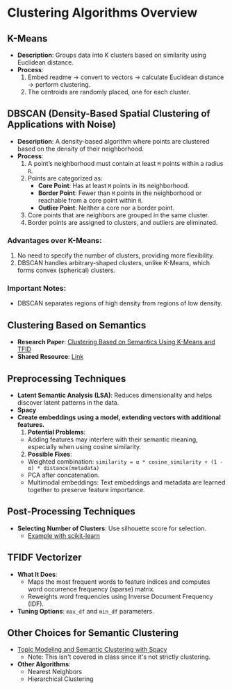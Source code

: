 # Clustering Algorithms Overview

## K-Means
- **Description**: Groups data into K clusters based on similarity using Euclidean distance.
- **Process**:
  1. Embed readme -> convert to vectors -> calculate Euclidean distance -> perform clustering.
  2. The centroids are randomly placed, one for each cluster.
  
## DBSCAN (Density-Based Spatial Clustering of Applications with Noise)
- **Description**: A density-based algorithm where points are clustered based on the density of their neighborhood.
- **Process**:
  1. A point’s neighborhood must contain at least `M` points within a radius `R`.
  2. Points are categorized as:
     - **Core Point**: Has at least `M` points in its neighborhood.
     - **Border Point**: Fewer than `M` points in the neighborhood or reachable from a core point within `R`.
     - **Outlier Point**: Neither a core nor a border point.
  3. Core points that are neighbors are grouped in the same cluster.
  4. Border points are assigned to clusters, and outliers are eliminated.

### Advantages over K-Means:
1. No need to specify the number of clusters, providing more flexibility.
2. DBSCAN handles arbitrary-shaped clusters, unlike K-Means, which forms convex (spherical) clusters.

### Important Notes:
- DBSCAN separates regions of high density from regions of low density.

## Clustering Based on Semantics
- **Research Paper**: [Clustering Based on Semantics Using K-Means and TFID](https://www.mdpi.com/2227-7390/11/3/548)
- **Shared Resource**: [Link](https://chatgpt.com/share/66eabc6a-e330-800a-aedc-5b00fea6798b)

## Preprocessing Techniques
- **Latent Semantic Analysis (LSA)**: Reduces dimensionality and helps discover latent patterns in the data.
- **Spacy**
-  **Create embeddings using a model, extending vectors with additional features.**
    1. **Potential Problems**:
      - Adding features may interfere with their semantic meaning, especially when using cosine similarity.
    2. **Possible Fixes**:
      - Weighted combination: `similarity = α * cosine_similarity + (1 - α) * distance(metadata)`
      - PCA after concatenation.
      - Multimodal embeddings: Text embeddings and metadata are learned together to preserve feature importance.

## Post-Processing Techniques
- **Selecting Number of Clusters**: Use silhouette score for selection.
  - [Example with scikit-learn](https://scikit-learn.org/stable/auto_examples/cluster/plot_kmeans_silhouette_analysis.html#sphx-glr-auto-examples-cluster-plot-kmeans-silhouette-analysis-py)

## TFIDF Vectorizer
- **What It Does**:
  - Maps the most frequent words to feature indices and computes word occurrence frequency (sparse) matrix.
  - Reweights word frequencies using Inverse Document Frequency (IDF).
- **Tuning Options**: `max_df` and `min_df` parameters.

## Other Choices for Semantic Clustering
- [Topic Modeling and Semantic Clustering with Spacy](https://fouadroumieh.medium.com/topic-modeling-and-semantic-clustering-with-spacy-960dd4ac3c9a)
  - Note: This isn't covered in class since it's not strictly clustering.
- **Other Algorithms**:
  - Nearest Neighbors
  - Hierarchical Clustering
